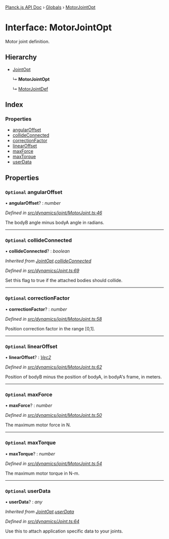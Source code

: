 [Planck.js API Doc](../README.md) › [Globals](../globals.md) › [MotorJointOpt](motorjointopt.md)

# Interface: MotorJointOpt

Motor joint definition.

## Hierarchy

* [JointOpt](jointopt.md)

  ↳ **MotorJointOpt**

  ↳ [MotorJointDef](motorjointdef.md)

## Index

### Properties

* [angularOffset](motorjointopt.md#optional-angularoffset)
* [collideConnected](motorjointopt.md#optional-collideconnected)
* [correctionFactor](motorjointopt.md#optional-correctionfactor)
* [linearOffset](motorjointopt.md#optional-linearoffset)
* [maxForce](motorjointopt.md#optional-maxforce)
* [maxTorque](motorjointopt.md#optional-maxtorque)
* [userData](motorjointopt.md#optional-userdata)

## Properties

### `Optional` angularOffset

• **angularOffset**? : *number*

*Defined in [src/dynamics/joint/MotorJoint.ts:46](https://github.com/shakiba/planck.js/blob/acc3bd8/src/dynamics/joint/MotorJoint.ts#L46)*

The bodyB angle minus bodyA angle in radians.

___

### `Optional` collideConnected

• **collideConnected**? : *boolean*

*Inherited from [JointOpt](jointopt.md).[collideConnected](jointopt.md#optional-collideconnected)*

*Defined in [src/dynamics/Joint.ts:69](https://github.com/shakiba/planck.js/blob/acc3bd8/src/dynamics/Joint.ts#L69)*

Set this flag to true if the attached bodies
should collide.

___

### `Optional` correctionFactor

• **correctionFactor**? : *number*

*Defined in [src/dynamics/joint/MotorJoint.ts:58](https://github.com/shakiba/planck.js/blob/acc3bd8/src/dynamics/joint/MotorJoint.ts#L58)*

Position correction factor in the range [0,1].

___

### `Optional` linearOffset

• **linearOffset**? : *[Vec2](../classes/vec2.md)*

*Defined in [src/dynamics/joint/MotorJoint.ts:62](https://github.com/shakiba/planck.js/blob/acc3bd8/src/dynamics/joint/MotorJoint.ts#L62)*

Position of bodyB minus the position of bodyA, in bodyA's frame, in meters.

___

### `Optional` maxForce

• **maxForce**? : *number*

*Defined in [src/dynamics/joint/MotorJoint.ts:50](https://github.com/shakiba/planck.js/blob/acc3bd8/src/dynamics/joint/MotorJoint.ts#L50)*

The maximum motor force in N.

___

### `Optional` maxTorque

• **maxTorque**? : *number*

*Defined in [src/dynamics/joint/MotorJoint.ts:54](https://github.com/shakiba/planck.js/blob/acc3bd8/src/dynamics/joint/MotorJoint.ts#L54)*

The maximum motor torque in N-m.

___

### `Optional` userData

• **userData**? : *any*

*Inherited from [JointOpt](jointopt.md).[userData](jointopt.md#optional-userdata)*

*Defined in [src/dynamics/Joint.ts:64](https://github.com/shakiba/planck.js/blob/acc3bd8/src/dynamics/Joint.ts#L64)*

Use this to attach application specific data to your joints.
